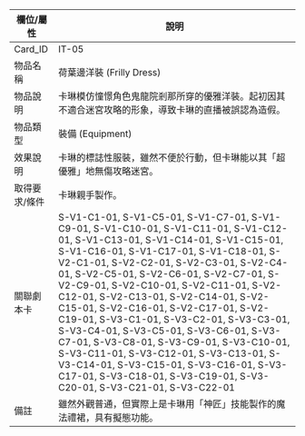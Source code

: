 | 欄位/屬性 | 說明 |
|---|---|
| Card_ID | IT-05 |
| 物品名稱 | 荷葉邊洋裝 (Frilly Dress) |
| 物品說明 | 卡琳模仿憧憬角色鬼龍院剎那所穿的優雅洋裝。起初因其不適合迷宮攻略的形象，導致卡琳的直播被誤認為造假。 |
| 物品類型 | 裝備 (Equipment) |
| 效果說明 | 卡琳的標誌性服裝，雖然不便於行動，但卡琳能以其「超優雅」地無傷攻略迷宮。 |
| 取得要求/條件 | 卡琳親手製作。 |
| 關聯劇本卡 | S-V1-C1-01, S-V1-C5-01, S-V1-C7-01, S-V1-C9-01, S-V1-C10-01, S-V1-C11-01, S-V1-C12-01, S-V1-C13-01, S-V1-C14-01, S-V1-C15-01, S-V1-C16-01, S-V1-C17-01, S-V1-C18-01, S-V2-C1-01, S-V2-C2-01, S-V2-C3-01, S-V2-C4-01, S-V2-C5-01, S-V2-C6-01, S-V2-C7-01, S-V2-C9-01, S-V2-C10-01, S-V2-C11-01, S-V2-C12-01, S-V2-C13-01, S-V2-C14-01, S-V2-C15-01, S-V2-C16-01, S-V2-C17-01, S-V2-C19-01, S-V3-C1-01, S-V3-C2-01, S-V3-C3-01, S-V3-C4-01, S-V3-C5-01, S-V3-C6-01, S-V3-C7-01, S-V3-C8-01, S-V3-C9-01, S-V3-C10-01, S-V3-C11-01, S-V3-C12-01, S-V3-C13-01, S-V3-C14-01, S-V3-C15-01, S-V3-C16-01, S-V3-C17-01, S-V3-C18-01, S-V3-C19-01, S-V3-C20-01, S-V3-C21-01, S-V3-C22-01 |
| 備註 | 雖然外觀普通，但實際上是卡琳用「神匠」技能製作的魔法禮裙，具有擬態功能。 |
